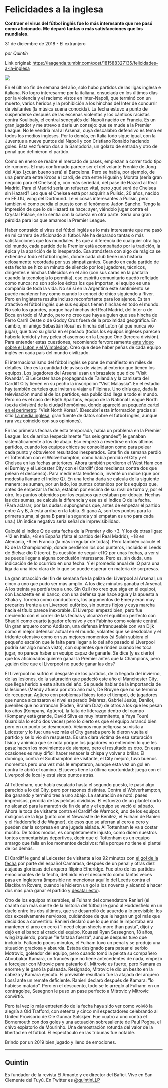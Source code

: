 # Felicidades a la inglesa

**Contraer el virus del fútbol inglés fue lo más interesante que me pasó como aficionado. Me deparó tantas o más satisfacciones que los mundiales.**

31 de diciembre de 2018 - El extranjero

_por Quintín_

Link original: https://laagenda.tumblr.com/post/181588327135/felicidades-a-la-inglesa

![](https://64.media.tumblr.com/adfea9a52e8fe2a2b8b4d42222bd2e0c/tumblr_inline_pknx8ycnKd1t6q87u_500.jpg)



En el último fin de semana del año, solo hubo partidos de las ligas inglesa e italiana. No logro interesarme por la italiana, ensuciada en los últimos días por la violencia y el racismo vistos en Inter–Napoli, que terminó con un muerto, varios heridos y la prohibición a los hinchas del Inter de concurrir de visitantes (la música suena conocida). La fecha estuvo a punto de suspenderse después de las escenas violentas y los cánticos racistas contra Koulibaly, el central senegalés del Napoli nacido en Francia. Es un gran jugador y me atrevo a darle un consejo: que se mude a la Premier League. No le vendría mal al Arsenal, cuya descalabro defensivo es tema en todos los medios ingleses. Por lo demás, en Italia todo sigue igual, con la Juventus a nueve puntos del Napoli y con Cristiano Ronaldo haciendo goles. Esta vez fueron dos a la Sampdoria, un golazo de entrada y otro de penal que definieron el partido.

Como en enero se reabre el mercado de pases, empiezan a correr todo tipo de rumores. El más confirmado parece ser el del volante Frenkie de Jong del Ajax (¿cuán bueno será) al Barcelona. Pero se habla, por ejemplo, de una permuta entre Kroos e Icardi, de otra entre Higuain y Morata (sería gran negocio para el Chelsea) y, con más seriedad, del pase de Hazard al Real Madrid. Para el Madrid sería un refuerzo vital, pero ¿qué será de Chelsea sin Hazard? Leo que el Chelsea está por adquirir a Pulisic, 20 años, nacido en EE.UU, wing del Dortmund. Le vi cosas interesantes a Pulisic, pero también vi como perdía el puesto con el fenómeno Jadon Sancho. Tengo la impresión de que lo de Hazard se hace: ayer, viéndolo jugar contra el Crystal Palace, se lo sentía con la cabeza en otra parte. Sería una gran pérdida para los que amamos la Premier League. 

Haber contraído el virus del fútbol inglés es lo más interesante que me pasó en mi carrera de aficionado al fútbol. Me ha deparado tantas o más satisfacciones que los mundiales. Es que a diferencia de cualquier otra liga del mundo, cada partido de la Premier está acompañado por la tradición, la épica y la aparición de lo inesperado. Esa atmósfera con algo de mágica se extiende a todo el fútbol inglés, donde cada club tiene una historia celosamente recordada por sus simpatizantes. Cuando en cada partido de esta fecha se hizo un minuto de silencio por los jugadores, técnicos, dirigentes e hinchas fallecidos en el año (con sus caras en la pantalla cuando la tecnología lo permitía), ese espíritu comunitario quedó reflejado como nunca: no son solo los éxitos los que importan, el equipo es una compañía de toda la vida. No sé si en la Argentina este sentimiento se puede mantener hoy como cuando lo conocí de chico siguiendo a River. Pero en Inglaterra resulta incluso reconfortante para los ajenos. Es tan atractivo el fútbol inglés que sus equipos tienen hinchas en todo el mundo. No solo los grandes, porque hay hinchas del Real Madrid, del Inter o de Boca en todo el Mundo, pero no creo que haya alguien que sea hincha de Ferro Carril Oeste o de Godoy Cruz fuera de la proximidad geográfica. En cambio, mi amigo Sebastián Rosal es hincha del Luton (al que nunca vio jugar), que tuvo su gloria en el pasado (todos los equipos ingleses parecen haberla tenido) y hoy pelea el ascenso en la League One (tercera división). Para entender estas cuestiones, recomiendo fervorosamente [este video sobre el Luton y el Wimbledon](https://www.youtube.com/watch?v=_UVO8POXpz4). Creo que debe haber peñas de cada equipo inglés en cada país del mundo civilizado.

El internacionalismo del fútbol inglés se pone de manifiesto en miles de detalles. Uno es la cantidad de avisos de viajes al exterior que tienen los equipos. Los jugadores del Arsenal usan un brazalete que dice “Visit Rwanda”. El Leicester hace propaganda de Tailandia y la camiseta del Cardiff City tienen en su pecho la inscripción “Visit Malaysia”. En el estadio hay también carteles que invitan a viajar a Filipinas. Uno diría que, dada la televisación mundial de los partidos, esa publicidad llega a todo el mundo. Pero no es el caso del Blyth Spartans, equipo de la National League North (sexta división) de la ciudad homónima, donde apareció [un pequeño cartel en el perímetro](denied:denied:applewebdata://0FDB36C6-C9EF-4CF0-9A96-63A0728C2200/spartans_trans_NvBQzQNjv4Bq2BIQJ6y7mAudNPV-hPbW0p8aCNctvEEBHJFkN_RNg0M.jpg?imwidth=450): “Visit North Korea”. (Descubrí esta información gracias al sitio [La media inglesa](https://www.google.com/url?sa=t&rct=j&q=&esrc=s&source=web&cd=1&cad=rja&uact=8&ved=2ahUKEwixy-7rxcrfAhVFHJAKHcymBEwQFjAAegQIARAC&url=http%3A%2F%2Fwww.lamediainglesa.com%2F&usg=AOvVaw2G4OffsAoSHGCt558Smz2Z), gran fuente de datos sobre el fútbol inglés, aunque rara vez coincido con sus opiniones). 

En las primeras fechas de esta temporada, había un problema en la Premier League: los de arriba (especialmente “los seis grandes”) le ganaban sistemáticamente a los de abajo. Eso empezó a revertirse en los últimos partidos, cuando los equipos chicos se consolidaron como para pelear cada punto y obtuvieron resultados inesperados. Este fin de semana perdió el Tottenham con el Wolverhampton, como había perdido el City y el Chelsea en las fechas anteriores. Ahora también perdieron el West Ham con el Burnley y el Leicester City con el Cardiff (dos medianos contra dos que pelean el descenso). Para medir esta tendencia, inventé un índice (que por modestia llamaré el Indice Q). En una fecha dada se calcula de la siguiente manera: se suman, por un lado, los puntos obtenidos por los equipos que, antes de empezar la fecha, estaban por encima de su rival de turno y, por el otro, los puntos obtenidos por los equipos que estaban por debajo. Hechas las dos sumas, se calcula la diferencia y ese es el Indice Q de la fecha. (Para aclarar, por las dudas: supongamos que, antes de empezar el partido entre A y B, A está arriba en la tabla. Si gana A, son tres puntos para la primera suma, si gana B para la segunda y si empatan es uno para cada una.) Un índice negativo sería señal de imprevisibilidad.

Calculé el Indice Q de esta fecha de la Premier y dio +3. Y los de otras ligas: +12 en Italia, +8 en España (falta el partido del Real Madrid), +18 en Alemania, -6 en Francia (la más irregular de todas). Pero también calculé el IQ de la Championship, donde perdieron los dos punteros, incluido el Leeds de Bielsa: dio 0 (cero). Es cuestión de seguir el IQ por unas fechas, a ver si se puede llegar a alguna conclusión interesante. Pero es, sin duda, una indicación de lo ocurrido en una fecha. Y el promedio anual de IQ para una liga da una idea clara de lo que se puede esperar en materia de sorpresas.

La gran atracción del fin de semana fue la paliza del Liverpool al Arsenal, un cinco a uno que pudo ser más amplio. A los diez minutos ganaba el Arsenal. A los treinta ya perdía tres a uno. Sin Ozil (no creo que siga en el equipo), con Lacazette en el banco, con una defensa que hace agua y la apuesta a Xhaka y Torreira como conductores, los argumentos de Emery eran muy precarios frente a un Liverpool eufórico, sin puntos flojos y cuya marcha hacia el título parece inexorable. El Liverpol empezó bien, pero fue creciendo con el correr de las fechas y alcanzó el equilibrio perfecto con Shaqiri como cuarto jugador ofensivo y con Fabinho como volante central. Un gran arquero como Addison, una defensa infranqueable con van Dijk como el mejor defensor actual en el mundo, volantes que se desdoblan y el tridente ofensivo como en sus mejores momentos (si Salah subiera el pequeño escalón que le falta para llegar a lo del año pasado el Liverpool podría ser algo nunca visto), con suplentes que rinden cuando les toca jugar, no parece haber un equipo capaz de ganarle. Se dice (y es cierto) que los aficionados quieren ganar la Premier antes que la Champions, pero ¿quién dice que el Liverpool no puede ganar las dos? 



El Liverpool no sufrió el desgaste de los partidos, de la llegada del invierno, de las lesiones, de la saturación que padeció este año el Manchester City, que llega herido a esta altura del año. Se puede hablar de la importancia de la lesiones (Mendy afuera por otro año más, De Bruyne que no se termina de recuperar, Agüero con problemas físicos todo el tiempo), de jugadores que nunca alcanzaron el nivel esperado (Mahrez, Gabriel Jesús, Danilo), juveniles que no arrancan (Foden, Brahim Díaz) de otros a los que les pesan los años (Kompany, Agüero), la falta de liderazgo dentro del campo (Kompany está grande, David Silva es muy intermitente, a Yaya Touré Guardiola lo echó dos veces) pero lo cierto es que el equipo arrancó bien pero en un punto se desmoronó. Veíamos muy peligrosa su visita a Leicester y lo fue: una vez más el City ganaba pero le dieron vuelta el partido y se lo vio sin respuesta. Es una clara víctima de esa saturación física y anímica que se nota porque los jugadores no entienden lo que les pasa: hacen los movimientos de siempre, pero el resultado es otro. En esas ocasiones es muy difícil hacer renacer la chispa y volver a brillar. El domingo, contra el Southampton de visitante, el City mejoró, tuvo buenos momentos pero una vez más le empataron, aunque esta vez un gol en contra le abrió el camino. El jueves tiene la última oportunidad: juega con el Liverpool de local y está siete puntos atrás.

Al Tottenham, que había escalado hasta el segundo puesto, le pasó algo parecido a lo del City, pero por razones distintas. Contra el Wolverhampton, iba ganando y terminó tres a uno abajo. La saturación se notó: pases imprecisos, pérdida de las pelotas divididas. El esfuerzo de un plantel corto no alcanzó para la maratón de fin de año y el equipo se vació el sábado. Ahora le toca de visitante contra el Cardiff de Warnock, uno de los equipos malignos de la liga (junto con el Newcastle de Benítez, el Fulham de Ranieri y el Huddersfield de Wagner), de esos que se aferran al cero a cero y pueden dar la sorpresa en una jugada aislada. Al Tottenham le va a costar mucho. De todos modos, es completamente injusto, como dicen nuestros tontos comentaristas deportivos, decir que el Tottenham es un equipo amargo que falla en los momentos decisivos: falla porque no tiene el plantel de los demás. 

El Cardiff le ganó al Leicester de visitante a los 92 minutos con [el gol de la fecha](https://www.youtube.com/watch?v=R2-fCpqJZ8Y) por parte del español Camarasa, después de un penal y otras diez atajadas gloriosas del arquero filipino Etheridge. Fue otro de los partidos emocionantes de la fecha, definido en el descuento como tantas veces pasa en Inglaterra (imposible no mencionar aquí lo del Leeds contra el Blackburn Rovers, cuando le hicieron un gol a los noventa y alcanzó a hacer dos más para ganar el partido y [desatar esto](https://www.youtube.com/watch?v=GEoCTaOJqIs)).  

Otro de los equipos miserables, el Fulham del comendatore Ranieri (el chanta con más suerte de la historia del fútbol) le ganó al Huddesfield en un duelo entre los dos últimos, que se desarrolló de acuerdo a lo previsible: los dos excesivamente nerviosos, cuidándose de que le hagan un gol más que decididos a convertirlo. Ranieri declaró que lo que más le importaba era mantener el arco en cero (“I need clean sheets more than pasta”, dijo) y dejó en el banco al crack del equipo, Kouassi Ryan Sessegnon, 18 años, wing izquierdo, porque “le faltaba fuerza”, aunque después tuvo que incluirlo. Faltando pocos minutos, el Fulham tuvo un penal y se produjo una situación graciosa y absurda. Estaba designado para patear el serbio Motrovic, goleador del equipo, pero cuando tomó la pelota su compañero Aboubakar Kamara, un francés que no tiene antecedentes de nada, empezó a forcejear con Mitrovic para patearlo él. Mitrovic es fuerte, pero Kamara es enorme y le ganó la pulseada. Resignado, Mitrovic le dio un besito en la cabeza y Kamara ejecutó. El previsible resultado fue la atajada del arquero Lossl ante un remate deficiente. Ranieri declaró después de Kamara: “lo hubiese matado”. Pero en el descuento, todo se le arregló al Fulham: en un contragolpe, Sesegnon le puso un pase perfecto a Mitrovic y Mitrovic convirtió.

Pero tal vez lo más entretenido de la fecha haya sido ver como volvió la alegría a Old Trafford, con setenta y cinco mil espectadores celebrando al United Provisorio de Ole Gunnar Solskjær. Fue cuatro a uno contra el Bornemouth con dos goles y una actuación sobresaliente de Paul Pogba, el chivo expiatorio de Mourinho. Una demostración rotunda del valor de la libertad en el fútbol. El espectáculo en las tribunas fue notable. 

Brindo por un 2019 bien jugado y lleno de emociones. 



---

Quintín
-------

 Es fundador de la revista El Amante y ex director del Bafici. Vive en San Clemente del Tuyú. En Twitter es [@quintinLLP](https://twitter.com/quintinLLP) 

